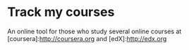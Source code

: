 Track my courses
===========

An online tool for those who study several online courses at [coursera]:http://coursera.org and [edX]:http://edx.org 
